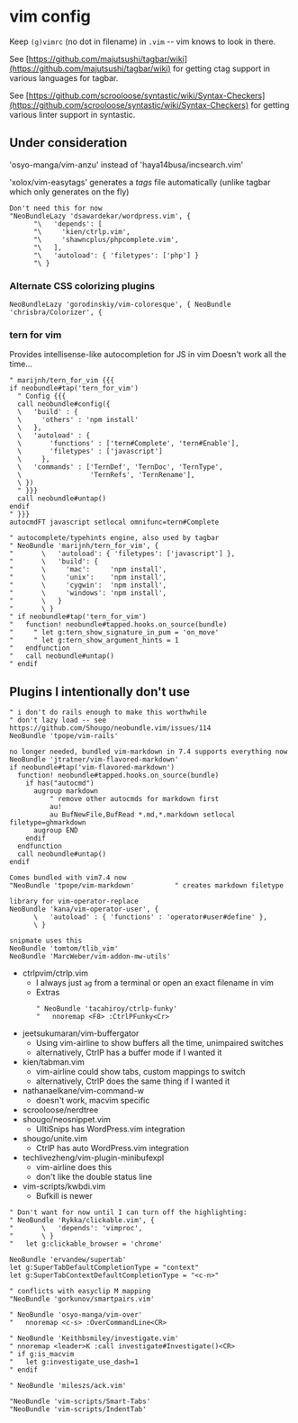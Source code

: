 # vim config

Keep `(g)vimrc` (no dot in filename) in `.vim` -- vim knows to look in there.

See [https://github.com/majutsushi/tagbar/wiki](https://github.com/majutsushi/tagbar/wiki)
for getting ctag support in various languages for tagbar.

See [https://github.com/scrooloose/syntastic/wiki/Syntax-Checkers](https://github.com/scrooloose/syntastic/wiki/Syntax-Checkers)
for getting various linter support in syntastic.

## Under consideration

'osyo-manga/vim-anzu' instead of 'haya14busa/incsearch.vim'

'xolox/vim-easytags' generates a _tags_ file automatically (unlike tagbar which
only generates on the fly)

```
Don't need this for now
"NeoBundleLazy 'dsawardekar/wordpress.vim', {
      "\   'depends': [
      "\     'kien/ctrlp.vim',
      "\     'shawncplus/phpcomplete.vim',
      "\   ],
      "\   'autoload': { 'filetypes': ['php'] }
      "\ }
```

### Alternate CSS colorizing plugins
`
NeoBundleLazy 'gorodinskiy/vim-coloresque', {
NeoBundle 'chrisbra/Colorizer', {
`

### tern for vim

Provides intellisense-like autocompletion for JS in vim
Doesn't work all the time...

```
" marijnh/tern_for_vim {{{
if neobundle#tap('tern_for_vim')
  " Config {{{
  call neobundle#config({
  \   'build' : {
  \     'others' : 'npm install'
  \   },
  \   'autoload' : {
  \       'functions' : ['tern#Complete', 'tern#Enable'],
  \       'filetypes' : ['javascript']
  \     },
  \   'commands' : ['TernDef', 'TernDoc', 'TernType',
  \                 'TernRefs', 'TernRename'],
  \ })
  " }}}
  call neobundle#untap()
endif
" }}}
autocmdFT javascript setlocal omnifunc=tern#Complete

" autocomplete/typehints engine, also used by tagbar
" NeoBundle 'marijnh/tern_for_vim', {
"       \   'autoload': { 'filetypes': ['javascript'] },
"       \   'build': {
"       \     'mac':     'npm install',
"       \     'unix':    'npm install',
"       \     'cygwin':  'npm install',
"       \     'windows': 'npm install',
"       \   }
"       \ }
" if neobundle#tap('tern_for_vim')
"   function! neobundle#tapped.hooks.on_source(bundle)
"     " let g:tern_show_signature_in_pum = 'on_move'
"     " let g:tern_show_argument_hints = 1
"   endfunction
"   call neobundle#untap()
" endif
```


## Plugins I intentionally don't use

```
" i don't do rails enough to make this worthwhile
" don't lazy load -- see https://github.com/Shougo/neobundle.vim/issues/114
NeoBundle 'tpope/vim-rails'
```

```
no longer needed, bundled vim-markdown in 7.4 supports everything now
NeoBundle 'jtratner/vim-flavored-markdown'
if neobundle#tap('vim-flavored-markdown')
  function! neobundle#tapped.hooks.on_source(bundle)
    if has("autocmd")
      augroup markdown
          " remove other autocmds for markdown first
          au!
          au BufNewFile,BufRead *.md,*.markdown setlocal filetype=ghmarkdown
      augroup END
    endif
  endfunction
  call neobundle#untap()
endif
```

```
Comes bundled with vim7.4 now
"NeoBundle 'tpope/vim-markdown'          " creates markdown filetype
```


```
library for vim-operator-replace
NeoBundle 'kana/vim-operator-user', {
      \   'autoload' : { 'functions' : 'operator#user#define' },
      \ }
```

```
snipmate uses this
NeoBundle 'tomtom/tlib_vim'
NeoBundle 'MarcWeber/vim-addon-mw-utils'
```

- ctrlpvim/ctrlp.vim
    - I always just `ag` from a terminal or open an exact filename in vim
    - Extras
      ```
      " NeoBundle 'tacahiroy/ctrlp-funky'
      "   nnoremap <F8> :CtrlPFunky<Cr>
      ```
- jeetsukumaran/vim-buffergator
    - Using vim-airline to show buffers all the time, unimpaired switches
    - alternatively, CtrlP has a buffer mode if I wanted it
- kien/tabman.vim
    - vim-airline could show tabs, custom mappings to switch
    - alternatively, CtrlP does the same thing if I wanted it
- nathanaelkane/vim-command-w
    - doesn't work, macvim specific
- scrooloose/nerdtree
- shougo/neosnippet.vim
    - UltiSnips has WordPress.vim integration
- shougo/unite.vim
    - CtrlP has auto WordPress.vim integration
- techlivezheng/vim-plugin-minibufexpl
    - vim-airline does this
    - don't like the double status line
- vim-scripts/kwbdi.vim
    - Bufkill is newer

```
" Don't want for now until I can turn off the highlighting:
" NeoBundle 'Rykka/clickable.vim', {
"       \   'depends': 'vimproc',
"       \ }
"   let g:clickable_browser = 'chrome'
```

```
NeoBundle 'ervandew/supertab'
let g:SuperTabDefaultCompletionType = "context"
let g:SuperTabContextDefaultCompletionType = "<c-n>"
```

```
" conflicts with easyclip M mapping
"NeoBundle 'gorkunov/smartpairs.vim'
```


```
" NeoBundle 'osyo-manga/vim-over'
"   nnoremap <c-s> :OverCommandLine<CR>
```

```
" NeoBundle 'Keithbsmiley/investigate.vim'
" nnoremap <leader>K :call investigate#Investigate()<CR>
" if g:is_macvim
"   let g:investigate_use_dash=1
" endif

" NeoBundle 'mileszs/ack.vim'
```

```
"NeoBundle 'vim-scripts/Smart-Tabs'
"NeoBundle 'vim-scripts/IndentTab'
```

